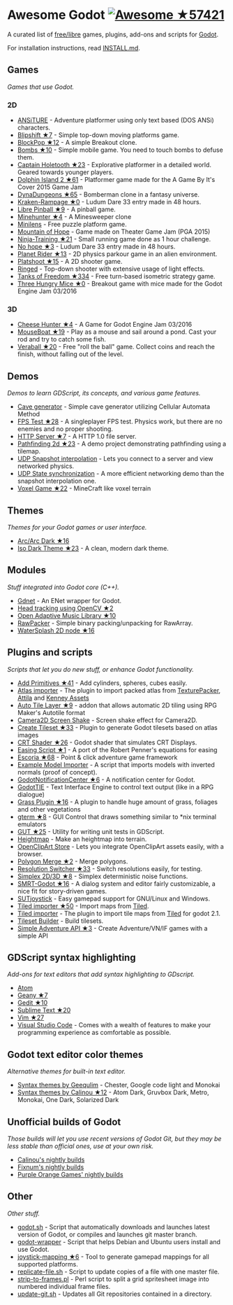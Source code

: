 # Awesome Godot [![Awesome](https://cdn.rawgit.com/sindresorhus/awesome/d7305f38d29fed78fa85652e3a63e154dd8e8829/media/badge.svg) ★57421](https://github.com/sindresorhus/awesome)

A curated list of [free/libre](https://gnu.org/philosophy/free-sw.html) games, plugins, add-ons and scripts for [Godot](http://godotengine.org).

For installation instructions, read [INSTALL.md](https://github.com/Calinou/awesome-godot/blob/master/INSTALL.md).

## Games

*Games that use Godot.*

### 2D

- [ANSiTURE](https://github.com/w84death/ansiture) -  Adventure platformer using only text based (DOS ANSi) characters.
- [Blipshift ★7](https://github.com/wardsky/blipshift) - Simple top-down moving platforms game.
- [BlockPop ★12](https://github.com/vnen/blockpop) - A simple Breakout clone.
- [Bombs ★10](https://github.com/randyyaj/Bombs) - Simple mobile game. You need to touch bombs to defuse them.
- [Captain Holetooth ★23](https://github.com/Hirnbix/captain-holetooth) - Explorative platformer in a detailed world. Geared towards younger players.
- [Dolphin Island 2 ★61](https://github.com/janmarcano/Dolphin-Island-2) - Platformer game made for the A Game By It's Cover 2015 Game Jam
- [DynaDungeons ★65](https://github.com/akien-mga/dynadungeons) - Bomberman clone in a fantasy universe.
- [Kraken-Rampage ★0](https://github.com/randyyaj/Kraken-Rampage) - Ludum Dare 33 entry made in 48 hours.
- [Libre Pinball ★9](https://github.com/Calinou/libre-pinball) - A pinball game.
- [Minehunter ★4](https://github.com/genete/Minehunter) - A Minesweeper clone
- [Minilens](http://kobuge-games.github.io/minilens/) - Free puzzle platform game.
- [Mountain of Hope](https://github.com/w84death/mountain-of-hope) - Game made on Theater Game Jam (PGA 2015)
- [Ninja-Training ★21](https://github.com/KOBUGE-Games/Ninja-Training) - Small running game done as 1 hour challenge.
- [No hope ★3](https://github.com/sergicollado/no_hope_LD33) - Ludum Dare 33 entry made in 48 hours.
- [Planet Rider ★13](https://github.com/FEDE0D/Planet-Rider) - 2D physics parkour game in an alien environment.
- [Platshoot ★15](https://github.com/Calinou/platshoot) - A 2D shooter game.
- [Ringed](https://github.com/KOBUGE-Games/ringed) - Top-down shooter with extensive usage of light effects.
- [Tanks of Freedom ★334](https://github.com/w84death/Tanks-of-Freedom) - Free turn-based isometric strategy game.
- [Three Hungry Mice ★0](https://github.com/delstuff/threeHungryMice) - Breakout game with mice made for the Godot Engine Jam 03/2016

### 3D

- [Cheese Hunter ★4](https://github.com/khairul169/cheese-hunter) - A Game for Godot Engine Jam 03/2016
- [MouseBoat ★19](https://github.com/CowThing/MouseBoat) - Play as a mouse and sail around a pond. Cast your rod and try to catch some fish.
- [Veraball ★20](https://github.com/Veraball/veraball) - Free "roll the ball" game. Collect coins and reach the finish, without falling out of the level.

## Demos

*Demos to learn GDScript, its concepts, and various game features.*

- [Cave generator](https://gitlab.com/TeddyDD/Godot-Cave-Generato) - Simple cave generator utilizing Cellular Automata Method
- [FPS Test ★28](https://github.com/Calinou/fps-test) - A singleplayer FPS test. Physics work, but there are no enemies and no proper shooting.
- [HTTP Server ★7](https://github.com/KOBUGE-Games/godot-httpd) - A HTTP 1.0 file server.
- [Pathfinding 2d ★23](https://github.com/FEDE0D/godot-pathfinding2d-demo) - A demo project demonstrating pathfinding using a tilemap.
- [UDP Snapshot interpolation](https://github.com/jrimclean/godot-snapshot-interpolation-demo) - Lets you connect to a server and view networked physics.
- [UDP State synchronization](https://github.com/jrimclean/godot-state-sync-demo) - A more efficient networking demo than the snapshot interpolation one.
- [Voxel Game ★22](https://github.com/toger5/Godot-Voxel-Game-MineCraftClone) - MineCraft like voxel terrain

## Themes

*Themes for your Godot games or user interface.*

- [Arc/Arc Dark ★16](https://github.com/Geequlim/godot-themes)
- [Iso Dark Theme ★23](https://github.com/GalanCM/Iso-Themes) - A clean, modern dark theme.

## Modules

*Stuff integrated into Godot core (C++).*

- [Gdnet](https://github.com/jrimclean/gdnet) - An ENet wrapper for Godot.
- [Head tracking using OpenCV ★2](https://github.com/antarktikali/godot-opencv-gpu-perspective)
- [Open Adaptive Music Library ★10](https://github.com/oamldev/oamlGodotModule)
- [RawPacker](https://github.com/jrimclean/rawpacker) - Simple binary packing/unpacking for RawArray.
- [WaterSplash 2D node ★16](https://github.com/laverneth/WaterSplash)

## Plugins and scripts

*Scripts that let you do new stuff, or enhance Godot functionality.*

- [Add Primitives ★41](https://github.com/TheHX/add_primitives) - Add cylinders, spheres, cubes easily.
- [Atlas importer](https://github.com/Geequlim/godot-code/tree/master/addons/atlas_importer) - The plugin to import packed atlas from [TexturePacker](https://www.codeandweb.com/texturepacker), [Attila](https://github.com/r-lyeh/attila) and [Kenney Assets](https://github.com/Calinou/kenney)
- [Auto Tile Layer ★9](https://github.com/leezh/autotile) -  addon that allows automatic 2D tiling using RPG Maker's Autotile format
- [Camera2D Screen Shake](http://godotengine.org/qa/438/camera2d-screen-shake-extension) - Screen shake effect for Camera2D.
- [Create Tileset ★33](https://github.com/vinod8990/godot_plugins) - Plugin to generate Godot tilesets based on atlas images
- [CRT Shader ★26](https://github.com/henriquelalves/SimpleGodotCRTShader) - Godot shader that simulates CRT Displays.
- [Easing Script ★1](https://github.com/impmja/godot-easing) - A port of the Robert Penner's equations for easing
- [Escoria ★68](https://github.com/godotengine/escoria) - Point & click adventure game framework
- [Example Model Importer](https://github.com/TheHX/godot_examples) - A script that imports models with inverted normals (proof of concept).
- [GodotNotificationCenter ★6](https://github.com/didier-v/GodotNotificationCenter) - A notification center for Godot.
- [GodotTIE](https://github.com/henriquelalves/GodotTIE) - Text Interface Engine to control text output (like in a RPG dialogue)
- [Grass Plugin ★16](https://github.com/marcosbitetti/grass_plugin_4_godot) - A plugin to handle huge amount of grass, foliages and other vegetations
- [gterm ★8](https://github.com/TeddyDD/gterm) - GUI Control that draws something similar to \*nix terminal emulators
- [GUT ★25](https://github.com/bitwes/Gut) - Utility for writing unit tests in GDScript.
- [Heightmap](https://gist.github.com/TheHX/94a83dea1a0f932d5805) - Make an heightmap into terrain.
- [OpenClipArt Store](https://github.com/vinod8990/godot_plugins/tree/master/OpenClipArt_Store) - Lets you integrate OpenClipArt assets easily, with a browser.
- [Polygon Merge ★2](https://github.com/ScyDev/Godot-Scripts) - Merge polygons.
- [Resolution Switcher ★33](https://github.com/vinod8990/godot_plugins) - Switch resolutions easily, for testing.
- [Simplex 2D/3D ★8](https://github.com/OvermindDL1/Godot-Helpers) - Simplex deterministic noise functions.
- [SMRT-Godot ★16](https://github.com/brunosxs/SMRT-Godot) - A dialog system and editor fairly customizable, a nice fit for story-driven games.
- [SUTjoystick](https://gitlab.com/shine-upon-thee/joystick) - Easy gamepad support for GNU/Linux and Windows.
- [Tiled importer ★50](https://github.com/MrGreenTea/GodotTiledImporter) - Import maps from [Tiled](http://mapeditor.org).
- [Tiled importer](https://github.com/Geequlim/godot-code/tree/master/addons/tiled_importer) - The plugin to import tile maps from [Tiled](http://www.mapeditor.org/) for godot 2.1.
- [Tileset Builder](https://gist.github.com/Calinou/27e979ab0a35500c3381) - Build tilesets.
- [Simple Adventure API ★3](https://github.com/Biarity/godot-adventure-api) - Create Adventure/VN/IF games with a simple API

## GDScript syntax highlighting

*Add-ons for text editors that add syntax highlighting to GDscript.*

- [Atom](https://atom.io/packages/lang-gdscript)
- [Geany ★7](https://github.com/haimat/GDScript-Geany)
- [Gedit ★10](https://github.com/haimat/GDScript-gedit)
- [Sublime Text ★20](https://github.com/beefsack/GDScript-sublime)
- [Vim ★27](https://github.com/quabug/vim-gdscript)
- [Visual Studio Code](https://marketplace.visualstudio.com/items?itemName=geequlim.godot-tools) - Comes with a wealth of features to make your programming experience as comfortable as possible.

## Godot text editor color themes

*Alternative themes for built-in text editor.*

- [Syntax themes by Geequlim](https://github.com/Geequlim/godot-themes/tree/master/syntax) - Chester, Google code light and Monokai
- [Syntax themes by Calinou ★12](https://github.com/Calinou/godot-syntax-themes) - Atom Dark, Gruvbox Dark, Metro, Monokai, One Dark, Solarized Dark


## Unofficial builds of Godot

*Those builds will let you use recent versions of Godot Git, but they may be less stable than official ones, use at your own risk.*

- [Calinou's nightly builds](http://archive.hugo.pro/godot/)
- [Fixnum's nightly builds](http://fixnum.org/godot/)
- [Purple Orange Games' nightly builds](http://purpleorangegames.com/godot/)

## Other

*Other stuff.*

- [godot.sh](https://github.com/adolson/godot-stuff/blob/master/godot.sh) - Script that automatically downloads and launches latest version of Godot, or compiles and launches git master branch.
- [godot-wrapper](https://github.com/nsrosenqvist/godot-wrapper.git) - Script that helps Debian and Ubuntu users install and use Godot.
- [joystick-mapping ★6](https://github.com/Hinsbart/joystick-mapping) - Tool to generate gamepad mappings for all supported platforms.
- [replicate-file.sh](https://github.com/adolson/godot-stuff/blob/master/replicate-file.sh) - Script to update copies of a file with one master file.
- [strip-to-frames.pl](https://github.com/adolson/godot-stuff/blob/master/strip-to-frames.pl) - Perl script to split a grid spritesheet image into numbered individual frame files.
- [update-git.sh](https://gist.github.com/Calinou/93938dc92484bc5e89f0) - Updates all Git repositories contained in a directory.
